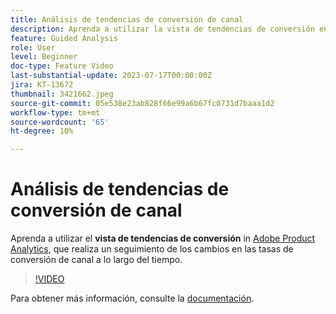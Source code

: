 ```yaml
---
title: Análisis de tendencias de conversión de canal
description: Aprenda a utilizar la vista de tendencias de conversión en Adobe Product Analytics, que realiza un seguimiento de los cambios en las tasas de conversión de los embudos a lo largo del tiempo.
feature: Guided Analysis
role: User
level: Beginner
doc-type: Feature Video
last-substantial-update: 2023-07-17T00:00:00Z
jira: KT-13672
thumbnail: 3421662.jpeg
source-git-commit: 05e538e23ab828f66e99a6b67fc0731d7baaa1d2
workflow-type: tm+mt
source-wordcount: '65'
ht-degree: 10%

---
```



# Análisis de tendencias de conversión de canal

Aprenda a utilizar el **vista de tendencias de conversión** in [Adobe Product Analytics](../../adobe-product-analytics/adobe-product-analytics-overview.md), que realiza un seguimiento de los cambios en las tasas de conversión de canal a lo largo del tiempo.

>[!VIDEO](https://video.tv.adobe.com/v/3421662/?learn=on)

Para obtener más información, consulte la [documentación](https://experienceleague.adobe.com/docs/analytics-platform/using/guided-analysis/funnel/conversion-trends.html).
